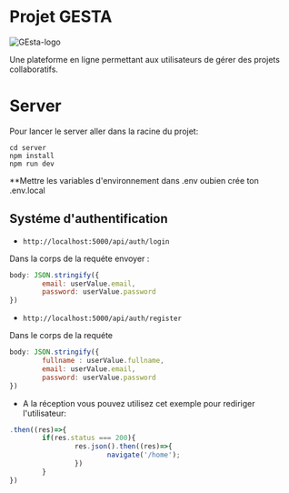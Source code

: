 # Projet GESTA

![GEsta-logo](https://user-images.githubusercontent.com/67522046/234556224-f183a14a-a1f0-4ea5-b80b-ac57d4928b3e.png)

Une plateforme en ligne permettant aux utilisateurs de gérer des projets collaboratifs. 

# Server

Pour lancer le server aller dans la racine du projet:

```shell
cd server
npm install
npm run dev
```

**Mettre les variables d'environnement dans .env oubien crée ton .env.local

## Systéme d'authentification

* `http://localhost:5000/api/auth/login` 

Dans la corps de la requéte envoyer :

```javascript 
body: JSON.stringify({
        email: userValue.email,
        password: userValue.password
})       
```

* `http://localhost:5000/api/auth/register`

Dans le corps de la requéte

```javascript 
body: JSON.stringify({
        fullname : userValue.fullname,
        email: userValue.email,
        password: userValue.password
})
```

* A la réception vous pouvez utilisez cet exemple pour rediriger l'utilisateur:

```javascript
.then((res)=>{
        if(res.status === 200){
                res.json().then((res)=>{
                        navigate('/home');
                })
        }
})
```
